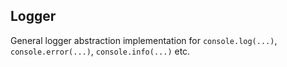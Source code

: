 ## Logger

General logger abstraction implementation for `console.log(...)`, `console.error(...)`, `console.info(...)` etc.